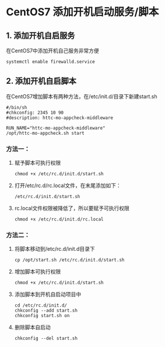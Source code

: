 # CentOS7 添加开机启动服务/脚本

## 1. 添加开机自启服务

在CentOS7中添加开机自己服务非常方便

```
systemctl enable firewalld.service
```

## 2. 添加开机自启脚本

在CentOS7增加脚本有两种方法，在/etc/init.d/目录下新建start.sh

```
#/bin/sh
#chkconfig: 2345 10 90
#description: httc-mo-appcheck-middleware

RUN_NAME="httc-mo-appcheck-middleware"
/opt/httc-mo-appcheck.sh start
```

### 方法一：

1. 赋予脚本可执行权限

   ```
   chmod +x /etc/rc.d/init.d/start.sh
   ```

   

2. 打开/etc/rc.d/rc.local文件，在末尾添加如下：

   ```
   /etc/rc.d/init.d/start.sh
   ```

   

3. rc.local文件权限被降低了，所以要赋予可执行权限

   ```
   chmod +x /etc/rc.d/init.d/rc.local
   ```

   

### 方法二：

1. 将脚本移动到/etc/rc.d/init.d目录下

   ```
   cp /opt/start.sh /etc/rc.d/init.d/start.sh
   ```

   

2. 增加脚本可执行权限

   ```
   chmod +x /etc/rc.d/init.d/start.sh
   ```

   

3. 添加脚本到开机自启动项目中

   ```
   cd /etc/rc.d/init.d/
   chkconfig --add start.sh
   chkconfig start.sh on
   ```

   

4. 删除脚本自启动

   ```
   chkconfig --del start.sh
   ```

   

